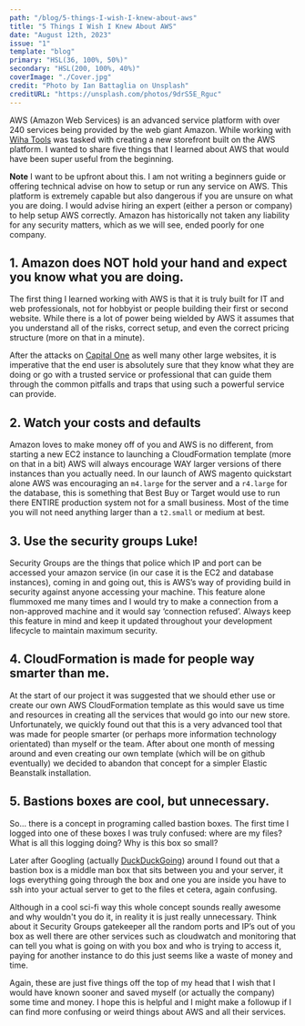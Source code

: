 ```yaml
---
path: "/blog/5-things-I-wish-I-knew-about-aws"
title: "5 Things I Wish I Knew About AWS"
date: "August 12th, 2023"
issue: "1"
template: "blog"
primary: "HSL(36, 100%, 50%)"
secondary: "HSL(200, 100%, 40%)"
coverImage: "./Cover.jpg"
credit: "Photo by Ian Battaglia on Unsplash"
creditURL: "https://unsplash.com/photos/9drS5E_Rguc"
---
```


AWS (Amazon Web Services) is an advanced service platform with over 240 services being provided by the web giant Amazon. While working with [Wiha Tools](https://wihatools.com) was tasked with creating a new storefront built on the AWS platform. I wanted to share five things that I learned about AWS that would have been super useful from the beginning.

**Note** I want to be upfront about this. I am not writing a beginners guide or offering technical advise on how to setup or run any service on AWS. This platform is extremely capable but also dangerous if you are unsure on what you are doing. I would advise hiring an expert (either a person or company) to help setup AWS correctly. Amazon has historically not taken any liability for any security matters, which as we will see, ended poorly for one company.

## 1. Amazon does NOT hold your hand and expect you know what you are doing.

The first thing I learned working with AWS is that it is truly built for IT and web professionals, not for hobbyist or people building their first or second website. While there is a lot of power being wielded by AWS it assumes that you understand all of the risks, correct setup, and even the correct pricing structure (more on that in a minute).

After the attacks on [Capital One](https://www.cnn.com/2019/07/29/business/capital-one-data-breach/index.html) as well many other large websites, it is imperative that the end user is absolutely sure that they know what they are doing or go with a trusted service or professional that can guide them through the common pitfalls and traps that using such a powerful service can provide.

## 2. Watch your costs and defaults

Amazon loves to make money off of you and AWS is no different, from starting a new EC2 instance to launching a CloudFormation template (more on that in a bit) AWS will always encourage WAY larger versions of there instances than you actually need. In our launch of AWS magento quickstart alone AWS was encouraging an `m4.large` for the server and a `r4.large` for the database, this is something that Best Buy or Target would use to run there ENTIRE production system not for a small business. Most of the time you will not need anything larger than a `t2.small` or medium at best.

## 3. Use the security groups Luke!

Security Groups are the things that police which IP and port can be accessed your amazon service (in our case it is the EC2 and database instances), coming in and going out, this is AWS’s way of providing build in security against anyone accessing your machine. This feature alone flummoxed me many times and I would try to make a connection from a non-approved machine and it would say ‘connection refused’. Always keep this feature in mind and keep it updated throughout your development lifecycle to maintain maximum security.

## 4. CloudFormation is made for people way smarter than me.

At the start of our project it was suggested that we should ether use or create our own AWS CloudFormation template as this would save us time and resources in creating all the services that would go into our new store. Unfortunately, we quickly found out that this is a very advanced tool that was made for people smarter (or perhaps more information technology orientated) than myself or the team. After about one month of messing around and even creating our own template (which will be on github eventually) we decided to abandon that concept for a simpler Elastic Beanstalk installation.

## 5. Bastions boxes are cool, but unnecessary.

So… there is a concept in programing called bastion boxes. The first time I logged into one of these boxes I was truly confused: where are my files? What is all this logging doing? Why is this box so small?

Later after Googling (actually [DuckDuckGoing](https://duckduckgo.com)) around I found out that a bastion box is a middle man box that sits between you and your server, it logs everything going through the box and one you are inside you have to ssh into your actual server to get to the files et cetera, again confusing.

Although in a cool sci-fi way this whole concept sounds really awesome and why wouldn't you do it, in reality it is just really unnecessary. Think about it Security Groups gatekeeper all the random ports and IP’s out of you box as well there are other services such as cloudwatch and monitoring that can tell you what is going on with you box and who is trying to access it, paying for another instance to do this just seems like a waste of money and time.

Again, these are just five things off the top of my head that I wish that I would have known sooner and saved myself (or actually the company) some time and money. I hope this is helpful and I might make a followup if I can find more confusing or weird things about AWS and all their services.
